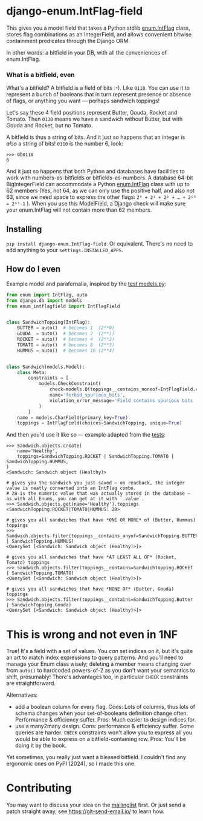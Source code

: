 # django-enum.IntFlag-field

This gives you a model field that takes a Python stdlib [enum.IntFlag](https://docs.python.org/3/library/enum.html#enum.IntFlag) class, stores flag combinations as an IntegerField, and allows convenient bitwise containment predicates through the Django ORM.

In other words: a bitfield in your DB, with all the conveniences of enum.IntFlag.

### What is a bitfield, even
What's a bitfield? A bitfield is a field of bits :-). Like `0110`.
You can use it to represent a bunch of booleans that in turn represent presence or absence of flags, or anything you want — perhaps sandwich toppings!

Let's say these 4 field positions represent Butter, Gouda, Rocket and Tomato. Then `0110` means we have a sandwich without Butter, but with Gouda and Rocket, but no Tomato.

A bitfield is thus a string of bits. And it just so happens that an integer is *also* a string of bits! `0110` is the number 6, look:

```pycon
>>> 0b0110
6
```

And it just so happens that both Python and databases have facilities to work with numbers-as-bitfields or bitfields-as-numbers.
A database 64-bit BigIntegerField can accommodate a Python [enum.IntFlag](https://docs.python.org/3/library/enum.html#enum.IntFlag) class
with up to 62 members (Yes, not 64, as we can only use the positive half, and also not 63, since we need space to express the other flags: `2⁰ + 2¹ + 2² + … + 2⁶² = 2⁶³-1` ). When you use this ModelField, a Django check will make sure your enum.IntFlag will not contain more than 62 members.


## Installing
`pip install django-enum.IntFlag-field`. Or equivalent.
There's no need to add anything to your `settings.INSTALLED_APPS`.


## How do I even
Example model and parafernalia, inspired by the [test models.py](src/django_testapp_intflagfield/models.py):

```python
from enum import IntFlag, auto
from django.db import models
from enum_intflagfield import IntFlagField


class SandwichTopping(IntFlag):
    BUTTER = auto()  # becomes 1  (2**0)
    GOUDA  = auto()  # becomes 2  (2**1)
    ROCKET = auto()  # becomes 4  (2**2)
    TOMATO = auto()  # becomes 8  (2**3)
    HUMMUS = auto()  # becomes 16 (2**4)


class Sandwich(models.Model):
    class Meta:
        constraints = [
            models.CheckConstraint(
                check=models.Q(toppings__contains_noneof=IntFlagField.complement(SandwichTopping)),
                name='forbid_spurious_bits',
                violation_error_message='Field contains spurious bits (bits not representing any Topping member)',
            )
        ]
    name = models.CharField(primary_key=True)
    toppings = IntFlagField(choices=SandwichTopping, unique=True)
```

And then you'd use it like so — example adapted from the [tests](src/django_testapp_intflagfield/tests.py): 

```pycon
>>> Sandwich.objects.create(
    name='Healthy',
    toppings=SandwichTopping.ROCKET | SandwichTopping.TOMATO | SandwichTopping.HUMMUS,
)
<Sandwich: Sandwich object (Healthy)>

# gives you the sandwich you just saved — on readback, the integer value is neatly converted into an IntFlag combo.
# 28 is the numeric value that was actually stored in the database — as with all Enums, you can get at it with `.value`.
>>> Sandwich.objects.get(name='Healthy').toppings
<SandwichTopping.ROCKET|TOMATO|HUMMUS: 28>

# gives you all sandwiches that have *ONE OR MORE* of (Butter, Hummus) toppings
>>> Sandwich.objects.filter(toppings__contains_anyof=SandwichTopping.BUTTER | SandwichTopping.HUMMUS)
<QuerySet [<Sandwich: Sandwich object (Healthy)>]>

# gives you all sandwiches that have *AT LEAST ALL OF* (Rocket, Tomato) toppings
>>> Sandwich.objects.filter(toppings__contains=SandwichTopping.ROCKET | SandwichTopping.TOMATO)
<QuerySet [<Sandwich: Sandwich object (Healthy)>]>

# gives you all sandwiches that have *NONE OF* (Butter, Gouda) toppings
>>> Sandwich.objects.filter(toppings__contains=SandwichTopping.Butter | SandwichTopping.Gouda)
<QuerySet [<Sandwich: Sandwich object (Healthy)>]>
```

# This is wrong and not even in 1NF
True! It's a field with a set of values. You *can* set indices on it, but it's quite an art to match index expressions to query patterns. And you'll need to manage your Enum class wisely; deleting a member means changing over from `auto()` to hardcoded powers-of-2 as you don't want your semantics to shift, presumably! There's advantages too, in particular `CHECK` constraints are straightforward.

Alternatives:
- add a boolean column for every flag. Cons: Lots of columns, thus lots of schema changes when your set-of-booleans definition change often. Performance & efficiency suffer. Pros: Much easier to design indices for.
- use a many2many design. Cons: performance & efficiency suffer. Some queries are harder. `CHECK` constraints won't allow you to express all you would be able to express on a bitfield-containing row. Pros: You'll be doing it by the book.

Yet sometimes, you really just want a blessed bitfield. I couldn't find any ergonomic ones on PyPI (2024), so I made this one.


# Contributing
You may want to discuss your idea on the [mailinglist](https://lists.sr.ht/~nullenenenen/django-enum.IntFlag-field-discuss) first. Or just send a patch straight away, see https://git-send-email.io/ to learn how.